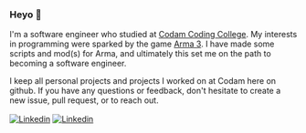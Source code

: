 ### Heyo 👋

I'm a software engineer who studied at [Codam Coding College](https://www.codam.nl/en/).
My interests in programming were sparked by the game [Arma 3](https://arma3.com/). I have made some scripts and mod(s) for Arma, and ultimately this set me on the path to becoming a software engineer.

I keep all personal projects and projects I worked on at Codam here on github. If you have any questions or feedback, don't hesitate to create a new issue, pull request, or to reach out.

<a href="https://www.linkedin.com/in/pepijnholster/"><img src="https://img.shields.io/badge/linkedin-%230077B5.svg?&style=for-the-badge&logo=linkedin&logoColor=white" alt="Linkedin" align=center></a> <a href="mailto:pgaholster@gmail.com"><img src="https://img.shields.io/badge/gmail-D14836?&style=for-the-badge&logo=gmail&logoColor=white" alt="Linkedin" align=center></a>

<!-- email: pgaholster@gmail.com -->
